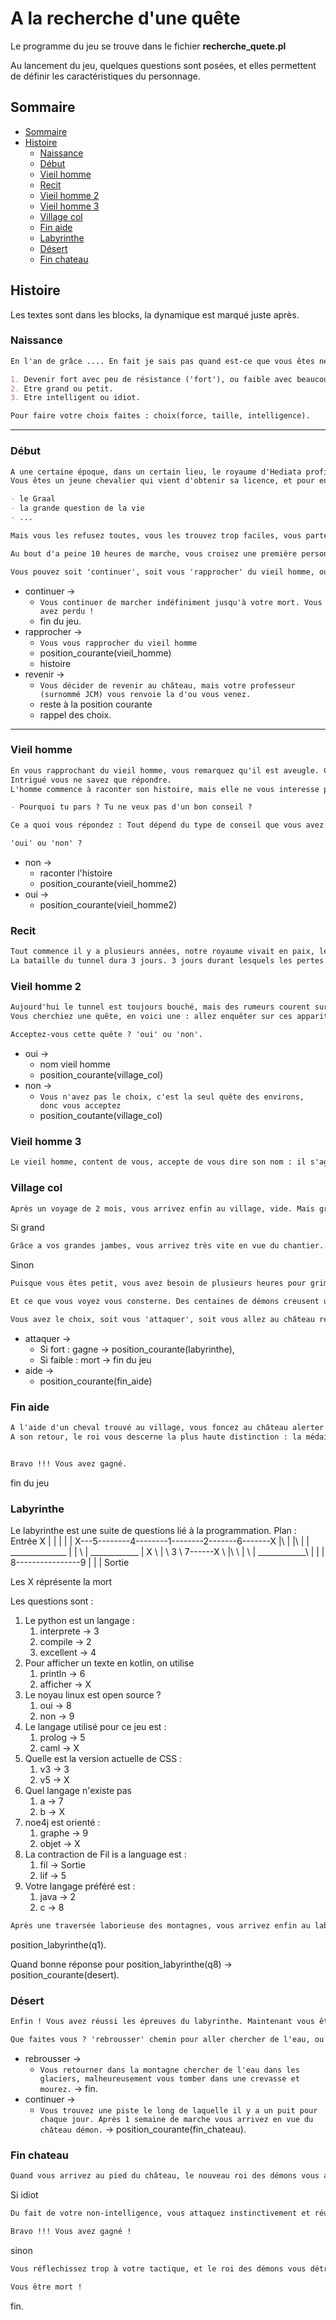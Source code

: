 # A la recherche d'une quête

Le programme du jeu se trouve dans le fichier **recherche_quete.pl**

Au lancement du jeu, quelques questions sont posées, et elles permettent de définir les caractéristiques du personnage.

## Sommaire

- [Sommaire](#sommaire)
- [Histoire](#histoire)
  - [Naissance](#naissance)
  - [Début](#début)
  - [Vieil homme](#vieil-homme)
  - [Recit](#recit)
  - [Vieil homme 2](#vieil-homme-2)
  - [Vieil homme 3](#vieil-homme-3)
  - [Village col](#village-col)
  - [Fin aide](#fin-aide)
  - [Labyrinthe](#labyrinthe)
  - [Désert](#désert)
  - [Fin chateau](#fin-chateau)

## Histoire

Les textes sont dans les blocks, la dynamique est marqué juste après.

### Naissance

```md
En l'an de grâce .... En fait je sais pas quand est-ce que vous êtes né. Bref, quand vous êtes né, vous avez du faire des choix, comme tout le monde :

1. Devenir fort avec peu de résistance ('fort'), ou faible avec beaucoup de résistance ('faible').
2. Etre grand ou petit.
3. Etre intelligent ou idiot.

Pour faire votre choix faites : choix(force, taille, intelligence).
```

---

### Début

```md
A une certaine époque, dans un certain lieu, le royaume d'Hediata profite d'une paix qui dure depuis des siècles avec le royaume voisin des démons.
Vous êtes un jeune chevalier qui vient d'obtenir sa licence, et pour entrer en master vos professeur vous demande de réaliser une quête. Ils vous en proposent même plusieurs :

- le Graal
- la grande question de la vie
- ...

Mais vous les refusez toutes, vous les trouvez trop faciles, vous partez donc en balade dans la forêt partiellement magique à la recherche d'une princesse en détresse (vous êtes chevalier après tout).

Au bout d'a peine 10 heures de marche, vous croisez une première personnes, il s'agit d'un vieil homme assis sur le bord du chemin, il a un bâton dans la main gauche.

Vous pouvez soit 'continuer', soit vous 'rapprocher' du vieil homme, ou même 'revenir' au château.
```

- continuer ->
  - `Vous continuer de marcher indéfiniment jusqu'à votre mort. Vous avez perdu !`
  - fin du jeu.
- rapprocher ->
  - `Vous vous rapprocher du vieil homme`
  - position_courante(vieil_homme)
  - histoire
- revenir ->
  - `Vous décider de revenir au château, mais votre professeur (surnommé JCM) vous renvoie la d'ou vous venez.`
  - reste à la position courante
  - rappel des choix.

---

### Vieil homme

```md
En vous rapprochant du vieil homme, vous remarquez qu'il est aveugle. C'est ce même moment qu'il vous dit 'Hey ! Mes yeux ne fonctionnent peut être pas, mais mes oreilles si, je t'entend respirer depuis 20 minutes.
Intrigué vous ne savez que répondre.
L'homme commence à raconter son histoire, mais elle ne vous interesse pas, donc vous commencer à partir. Mais il le remarque, non il l'entend et vous interpelle :

- Pourquoi tu pars ? Tu ne veux pas d'un bon conseil ?

Ce a quoi vous répondez : Tout dépend du type de conseil que vous avez à me prodiguer. L'homme (dont on ne connait toujours pas le nom) vous demande si vous connaissez l'histoire de ce royaume ?

'oui' ou 'non' ?
```

- non ->
  - raconter l'histoire
  - position_courante(vieil_homme2)
- oui ->
  - position_courante(vieil_homme2)

### Recit

```md
Tout commence il y a plusieurs années, notre royaume vivait en paix, le commerce prosperait, tout le monde était heureux. Jusqu'au jour ou le roi des démons traversa les montagnes bleues en ammenant la guerre. Celle-ci dura pendant 5 rois humains, et toujours le roi des démons nous attaquait. Quand un jour, le jeune roi Sir Wayntal premier du nom décida de jeter toutes nos forces dans la traversée du tunnel.
La bataille du tunnel dura 3 jours. 3 jours durant lesquels les pertes furent nombreuses, côté humains, mais surtout côté démons. Quand cette bataille fut gagnée notre roi à la tête des troupes investit les marais et se retrouva 1 semaine plus tard au pied du château démon qu'il assiega. C'était la première fois qu'on voyait cette batisse : entièrement noire, elle était immense et semblait impénétrable. Mais au bout de 3 mois de siège les défense céderent et au cours d'une ultime bataille (que l'on nomma plus tard la bataille du Java), notre roi tua le roi des démons. Le château fut incendié et nos troupes revinrent au pays, en condamnant le tunnel.
```

### Vieil homme 2

```md
Aujourd'hui le tunnel est toujours bouché, mais des rumeurs courent sur l'existence d'un second passage dans les montagnes. Dans la partie sud des montagnes bleues des villageois ont vu des démons au loin dans les montagnes, ils pensent qu'ils sont entrain d'amménager un passage au travers des cols.
Vous cherchiez une quête, en voici une : allez enquêter sur ces apparitions.

Acceptez-vous cette quête ? 'oui' ou 'non'.
```

- oui ->
  - nom vieil homme
  - position_courante(village_col)
- non ->
  - `Vous n'avez pas le choix, c'est la seul quête des environs, donc vous acceptez`
  - position_coutante(village_col)

### Vieil homme 3

```md
Le vieil homme, content de vous, accepte de vous dire son nom : il s'agit du baron Cavallini, celui dont les terres s'étendent du nord des montagnes jusqu'à l'océan.
```

### Village col

```md
Après un voyage de 2 mois, vous arrivez enfin au village, vide. Mais grâce à votre vue perçante de chevalier, vous pouvez voir de la fumée monter des montagnes.
```

Si grand

```md
Grâce a vos grandes jambes, vous arrivez très vite en vue du chantier.
```

Sinon

```md
Puisque vous êtes petit, vous avez besoin de plusieurs heures pour grimper dans la montagne.
```

```md
Et ce que vous voyez vous consterne. Des centaines de démons creusent un passage de 100 cheveaux de large, il y aurait de quoi faire passer une immense armée.

Vous avez le choix, soit vous 'attaquer', soit vous allez au château requérir une 'aide'.
```

- attaquer ->
  - Si fort : gagne -> position_courante(labyrinthe),
  - Si faible : mort -> fin du jeu
- aide ->
  - position_courante(fin_aide)

### Fin aide

```md
A l'aide d'un cheval trouvé au village, vous foncez au château alerter le roi. Ce dernier vous remercie, et envoie ses troupes qui écrasent les démons (littéralement, les démons sont minuscules et écrasés par les sabots des destriers).
A son retour, le roi vous descerne la plus haute distinction : la médaille du Web, et vous offre la main de sa fille.


Bravo !!! Vous avez gagné.
```

fin du jeu

### Labyrinthe

Le labyrinthe est une suite de questions lié à la programmation.
Plan :
                       Entrée
                X        |
                |        |
                |        |
   X---5--------4--------1--------2-------6-------X
       |\                |        |\      |
       | \______________ |        | \     |
        \____________   \|        X  \    |
                     \   3            \   7------X
                      \  |\            \  |
                       \ | \____________\ |
                        \|               \|
                         8----------------9
                         |
                         |
                         |
                       Sortie

Les X réprésente la mort

Les questions sont :

1. Le python est un langage :
   1. interprete -> 3
   2. compile -> 2
   3. excellent -> 4
2. Pour afficher un texte en kotlin, on utilise
   1. println -> 6
   2. afficher -> X
3. Le noyau linux est open source ?
   1. oui -> 8
   2. non -> 9
4. Le langage utilisé pour ce jeu est :
   1. prolog -> 5
   2. caml -> X
5. Quelle est la version actuelle de CSS :
   1. v3 -> 3
   2. v5 -> X
6. Quel langage n'existe pas
   1. a -> 7
   2. b -> X
7. noe4j est orienté :
   1. graphe -> 9
   2. objet -> X
8. La contraction de Fil is a language est :
   1. fil -> Sortie
   2. lif -> 5
9. Votre langage préféré est :
   1. java -> 2
   2. c -> 8

```md
Après une traversée laborieuse des montagnes, vous arrivez enfin au labyrinthe. Pour le traverser vous devrez répondre à une série de questions. Faite attention, car une mauvaise réponse pourrais signer votre fin.
```

position_labyrinthe(q1).

Quand bonne réponse pour position_labyrinthe(q8) -> position_courante(desert).

### Désert

```md
Enfin ! Vous avez réussi les épreuves du labyrinthe. Maintenant vous êtes dans le désert, et vous n'avez pas d'eau.

Que faites vous ? 'rebrousser' chemin pour aller chercher de l'eau, ou 'continuer' en espérent tomber sur des puits.
```

- rebrousser ->
  - `Vous retourner dans la montagne chercher de l'eau dans les glaciers, malheureusement vous tomber dans une crevasse et mourez.` -> fin.
- continuer ->
  - `Vous trouvez une piste le long de laquelle il y a un puit pour chaque jour. Après 1 semaine de marche vous arrivez en vue du château démon.` -> position_courante(fin_chateau).

### Fin chateau

```md
Quand vous arrivez au pied du château, le nouveau roi des démons vous attend. En tant que chevalier et défenseur de la liberté de programmation, vous le provoquer en duel.
```

Si idiot

```md
Du fait de votre non-intelligence, vous attaquez instinctivement et réussissez à battre le roi de démons.

Bravo !!! Vous avez gagné !
```

sinon

```md
Vous réflechissez trop à votre tactique, et le roi des démons vous détruit littéralement.

Vous être mort !
```

fin.
